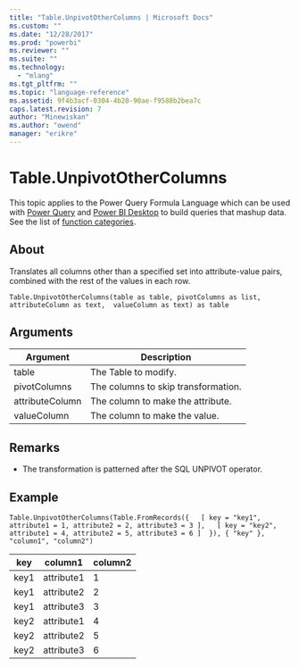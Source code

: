 ```yaml
---
title: "Table.UnpivotOtherColumns | Microsoft Docs"
ms.custom: ""
ms.date: "12/28/2017"
ms.prod: "powerbi"
ms.reviewer: ""
ms.suite: ""
ms.technology: 
  - "mlang"
ms.tgt_pltfrm: ""
ms.topic: "language-reference"
ms.assetid: 9f4b3acf-0304-4b20-90ae-f9588b2bea7c
caps.latest.revision: 7
author: "Minewiskan"
ms.author: "owend"
manager: "erikre"
---
```

# Table.UnpivotOtherColumns
This topic applies to the Power Query Formula Language which can be used with [Power Query](https://support.office.com/article/Introduction-to-Microsoft-Power-Query-for-Excel-6E92E2F4-2079-4E1F-BAD5-89F6269CD605) and [Power BI Desktop](http://go.microsoft.com/fwlink/p/?LinkId=618607) to build queries that mashup data. See the list of [function categories](https://msdn.microsoft.com/en-us/library/mt211003.aspx).  
  
## About  
Translates all columns other than a specified set into attribute-value pairs, combined with the rest of the values in each row.  
  
```  
Table.UnpivotOtherColumns(table as table, pivotColumns as list, attributeColumn as text,  valueColumn as text) as table  
```  
  
## Arguments  
  
|Argument|Description|  
|------------|---------------|  
|table|The Table to modify.|  
|pivotColumns|The columns to skip transformation.|  
|attributeColumn|The column to make the attribute.|  
|valueColumn|The column to make the value.|  
  
## Remarks  
  
-   The transformation is patterned after the SQL UNPIVOT operator.  
  
## Example  
  
```  
Table.UnpivotOtherColumns(Table.FromRecords({   [ key = "key1", attribute1 = 1, attribute2 = 2, attribute3 = 3 ],   [ key = "key2", attribute1 = 4, attribute2 = 5, attribute3 = 6 ]  }), { "key" }, "column1", "column2")  
```  
  
|key|column1|column2|  
|-------|-----------|-----------|  
|key1|attribute1|1|  
|key1|attribute2|2|  
|key1|attribute3|3|  
|key2|attribute1|4|  
|key2|attribute2|5|  
|key2|attribute3|6|  
  
